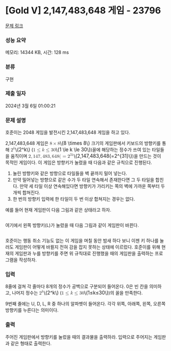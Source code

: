 # [Gold V] 2,147,483,648 게임 - 23796 

[문제 링크](https://www.acmicpc.net/problem/23796) 

### 성능 요약

메모리: 14344 KB, 시간: 128 ms

### 분류

구현

### 제출 일자

2024년 3월 6일 01:00:21

### 문제 설명

<p data-pm-slice="1 1 []">호준이는 2048 게임을 발전시킨 2,147,483,648 게임을 하고 있다.</p>

<p>2,147,483,648 게임은 <mjx-container class="MathJax" jax="CHTML" style="font-size: 109%; position: relative;"><mjx-math class="MJX-TEX" aria-hidden="true"><mjx-mn class="mjx-n"><mjx-c class="mjx-c38"></mjx-c></mjx-mn><mjx-mo class="mjx-n" space="3"><mjx-c class="mjx-cD7"></mjx-c></mjx-mo><mjx-mn class="mjx-n" space="3"><mjx-c class="mjx-c38"></mjx-c></mjx-mn></mjx-math><mjx-assistive-mml unselectable="on" display="inline"><math xmlns="http://www.w3.org/1998/Math/MathML"><mn>8</mn><mo>×</mo><mn>8</mn></math></mjx-assistive-mml><span aria-hidden="true" class="no-mathjax mjx-copytext">\(8 \times 8\)</span></mjx-container> 크기의 게임판에서 키보드의 방향키를 통해 <mjx-container class="MathJax" jax="CHTML" style="font-size: 109%; position: relative;"><mjx-math class="MJX-TEX" aria-hidden="true"><mjx-msup><mjx-mn class="mjx-n"><mjx-c class="mjx-c32"></mjx-c></mjx-mn><mjx-script style="vertical-align: 0.363em;"><mjx-mi class="mjx-i" size="s"><mjx-c class="mjx-c1D458 TEX-I"></mjx-c></mjx-mi></mjx-script></mjx-msup></mjx-math><mjx-assistive-mml unselectable="on" display="inline"><math xmlns="http://www.w3.org/1998/Math/MathML"><msup><mn>2</mn><mi>k</mi></msup></math></mjx-assistive-mml><span aria-hidden="true" class="no-mathjax mjx-copytext">\(2^k\)</span></mjx-container> (<mjx-container class="MathJax" jax="CHTML" style="font-size: 109%; position: relative;"><mjx-math class="MJX-TEX" aria-hidden="true"><mjx-mn class="mjx-n"><mjx-c class="mjx-c31"></mjx-c></mjx-mn><mjx-mo class="mjx-n" space="4"><mjx-c class="mjx-c2264"></mjx-c></mjx-mo><mjx-mi class="mjx-i" space="4"><mjx-c class="mjx-c1D458 TEX-I"></mjx-c></mjx-mi><mjx-mo class="mjx-n" space="4"><mjx-c class="mjx-c2264"></mjx-c></mjx-mo><mjx-mn class="mjx-n" space="4"><mjx-c class="mjx-c33"></mjx-c><mjx-c class="mjx-c30"></mjx-c></mjx-mn></mjx-math><mjx-assistive-mml unselectable="on" display="inline"><math xmlns="http://www.w3.org/1998/Math/MathML"><mn>1</mn><mo>≤</mo><mi>k</mi><mo>≤</mo><mn>30</mn></math></mjx-assistive-mml><span aria-hidden="true" class="no-mathjax mjx-copytext">\(1 \le k \le 30\)</span></mjx-container>)꼴에 해당하는 정수가 쓰여 있는 타일들을 움직이며 <mjx-container class="MathJax" jax="CHTML" style="font-size: 109%; position: relative;"><mjx-math class="MJX-TEX" aria-hidden="true"><mjx-mn class="mjx-n"><mjx-c class="mjx-c32"></mjx-c></mjx-mn><mjx-mo class="mjx-n"><mjx-c class="mjx-c2C"></mjx-c></mjx-mo><mjx-mn class="mjx-n" space="2"><mjx-c class="mjx-c31"></mjx-c><mjx-c class="mjx-c34"></mjx-c><mjx-c class="mjx-c37"></mjx-c></mjx-mn><mjx-mo class="mjx-n"><mjx-c class="mjx-c2C"></mjx-c></mjx-mo><mjx-mn class="mjx-n" space="2"><mjx-c class="mjx-c34"></mjx-c><mjx-c class="mjx-c38"></mjx-c><mjx-c class="mjx-c33"></mjx-c></mjx-mn><mjx-mo class="mjx-n"><mjx-c class="mjx-c2C"></mjx-c></mjx-mo><mjx-mn class="mjx-n" space="2"><mjx-c class="mjx-c36"></mjx-c><mjx-c class="mjx-c34"></mjx-c><mjx-c class="mjx-c38"></mjx-c></mjx-mn><mjx-mo class="mjx-n"><mjx-c class="mjx-c28"></mjx-c></mjx-mo><mjx-mo class="mjx-n"><mjx-c class="mjx-c3D"></mjx-c></mjx-mo><mjx-msup space="4"><mjx-mn class="mjx-n"><mjx-c class="mjx-c32"></mjx-c></mjx-mn><mjx-script style="vertical-align: 0.363em;"><mjx-texatom size="s" texclass="ORD"><mjx-mn class="mjx-n"><mjx-c class="mjx-c33"></mjx-c><mjx-c class="mjx-c31"></mjx-c></mjx-mn></mjx-texatom></mjx-script></mjx-msup></mjx-math><mjx-assistive-mml unselectable="on" display="inline"><math xmlns="http://www.w3.org/1998/Math/MathML"><mn>2</mn><mo>,</mo><mn>147</mn><mo>,</mo><mn>483</mn><mo>,</mo><mn>648</mn><mo stretchy="false">(</mo><mo>=</mo><msup><mn>2</mn><mrow data-mjx-texclass="ORD"><mn>31</mn></mrow></msup></math></mjx-assistive-mml><span aria-hidden="true" class="no-mathjax mjx-copytext">\(2,147,483,648(=2^{31}\)</span></mjx-container>)을 만드는 것이 목적인 게임이다. 이 게임은 방향키가 눌렸을 때 다음과 같은 규칙으로 진행된다.</p>

<ol>
	<li>눌린 방향키와 같은 방향으로 타일들을 벽 끝까지 밀어 넣는다.</li>
	<li>만약 밀어넣는 방향으로 같은 수가 두 타일 연속해서 존재한다면 그 두 타일을 합친다. 만약 세 타일 이상 연속해있다면 방향키가 가리키는 쪽의 벽에 가까운 쪽부터 두 개씩 합쳐진다.</li>
	<li>한 번의 방향키 입력에 한 타일이 두 번 이상 합쳐지는 경우는 없다.</li>
</ol>

<p>예를 들어 현재 게임판이 다음 그림과 같은 상태라고 하자.</p>

<p style="text-align: center;"><img alt="" src="https://upload.acmicpc.net/a789a0cd-95d4-41e5-ae62-fa1869bfdb34/-/preview/"></p>

<p>여기에서 왼쪽 방향키(L)가 눌렸을 때 다음 그림과 같이 게임판이 바뀐다.</p>

<p style="text-align: center;"><img alt="" src="https://upload.acmicpc.net/20e9ac8f-31fe-41f0-8f9b-3b8899cf2f80/-/preview/"></p>

<p>호준이는 행동 취소 기능도 없는 이 게임을 며칠 동안 밤새 하다 보니 이젠 키 하나를 눌러도 게임판이 어떻게 바뀔지 전혀 감을 잡지 못하는 상태에 이르렀다. 호준이를 위해 현재의 게임판과 누를 방향키를 주면 위 규칙대로 진행했을 때의 게임판을 출력하는 프로그램을 작성하자.</p>

### 입력 

 <p data-pm-slice="1 1 []">8줄에 걸쳐 각 줄마다 8개의 정수가 공백으로 구분되어 들어온다. 0은 빈 칸을 의미하고, 나머지 정수는 <mjx-container class="MathJax" jax="CHTML" style="font-size: 109%; position: relative;"><mjx-math class="MJX-TEX" aria-hidden="true"><mjx-msup><mjx-mn class="mjx-n"><mjx-c class="mjx-c32"></mjx-c></mjx-mn><mjx-script style="vertical-align: 0.363em;"><mjx-mi class="mjx-i" size="s"><mjx-c class="mjx-c1D458 TEX-I"></mjx-c></mjx-mi></mjx-script></mjx-msup></mjx-math><mjx-assistive-mml unselectable="on" display="inline"><math xmlns="http://www.w3.org/1998/Math/MathML"><msup><mn>2</mn><mi>k</mi></msup></math></mjx-assistive-mml><span aria-hidden="true" class="no-mathjax mjx-copytext">\(2^k\)</span></mjx-container> (<mjx-container class="MathJax" jax="CHTML" style="font-size: 109%; position: relative;"><mjx-math class="MJX-TEX" aria-hidden="true"><mjx-mn class="mjx-n"><mjx-c class="mjx-c31"></mjx-c></mjx-mn><mjx-mo class="mjx-n" space="4"><mjx-c class="mjx-c2264"></mjx-c></mjx-mo><mjx-mi class="mjx-i" space="4"><mjx-c class="mjx-c1D458 TEX-I"></mjx-c></mjx-mi><mjx-mo class="mjx-n" space="4"><mjx-c class="mjx-c2264"></mjx-c></mjx-mo><mjx-mn class="mjx-n" space="4"><mjx-c class="mjx-c33"></mjx-c><mjx-c class="mjx-c30"></mjx-c></mjx-mn></mjx-math><mjx-assistive-mml unselectable="on" display="inline"><math xmlns="http://www.w3.org/1998/Math/MathML"><mn>1</mn><mo>≤</mo><mi>k</mi><mo>≤</mo><mn>30</mn></math></mjx-assistive-mml><span aria-hidden="true" class="no-mathjax mjx-copytext">\(1≤k≤30\)</span></mjx-container>)의 꼴을 만족한다.</p>

<p>9번째 줄에는 U, D, L, R 중 하나의 알파벳이 들어온다. 각각 위쪽, 아래쪽, 왼쪽, 오른쪽 방향키를 누른다는 의미이다.</p>

### 출력 

 <p data-pm-slice="1 1 []">주어진 게임판에서 방향키를 눌렀을 때의 결과물을 출력하라. 입력으로 주어지는 게임판과 같은 형태로 출력한다.</p>

